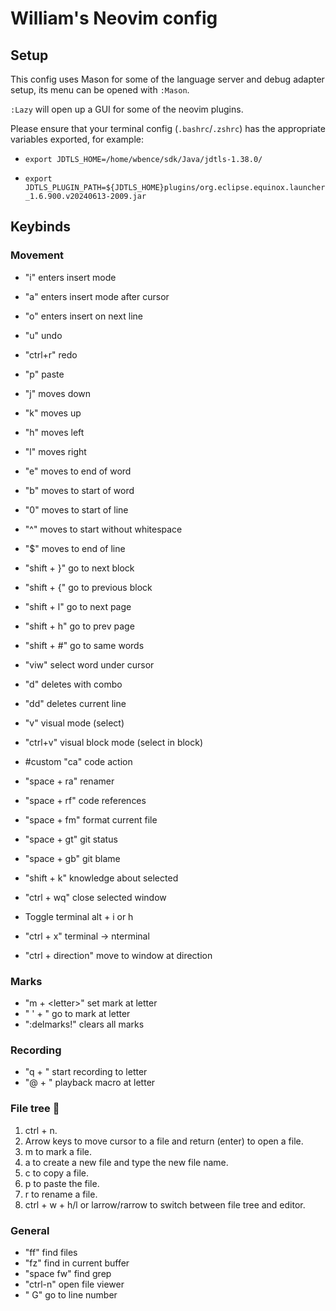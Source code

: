 # William's Neovim config
## Setup
This config uses Mason for some of the language server and debug adapter setup, its menu can be opened with `:Mason`.

`:Lazy` will open up a GUI for some of the neovim plugins.

Please ensure that your terminal config (`.bashrc`/`.zshrc`) has the appropriate variables exported, for example:
- `export JDTLS_HOME=/home/wbence/sdk/Java/jdtls-1.38.0/`

- `export JDTLS_PLUGIN_PATH=${JDTLS_HOME}plugins/org.eclipse.equinox.launcher_1.6.900.v20240613-2009.jar`

## Keybinds
### Movement
- "i" enters insert mode
- "a" enters insert mode after cursor
- "o" enters insert on next line

- "u" undo
- "ctrl+r" redo
- "p" paste

- "j" moves down
- "k" moves up
- "h" moves left
- "l" moves right

- "e" moves to end of word
- "b" moves to start of word

- "0" moves to start of line
- "^" moves to start without whitespace
- "$" moves to end of line

- "shift + }" go to next block
- "shift + {" go to previous block
- "shift + l" go to next page
- "shift + h" go to prev page

- "shift + #" go to same words
- "viw" select word under cursor 

- "d" deletes with combo
- "dd" deletes current line

- "v" visual mode (select)
- "ctrl+v" visual block mode (select in block)

- #custom "ca" code action
- "space + ra" renamer
- "space + rf" code references
- "space + fm" format current file
- "space + gt" git status
- "space + gb" git blame
- "shift + k" knowledge about selected

- "ctrl + wq" close selected window

- Toggle terminal alt + i or h
- "ctrl + x" terminal -> nterminal
- "ctrl + direction" move to window at direction

### Marks
- "m + <letter\>" set mark at letter
- " ' + <letter/>" go to mark at letter 
- ":delmarks!" clears all marks

### Recording
- "q + <letter/>" start recording to letter
- "@ + <letter/>" playback macro at letter

### File tree 🌳
1. ctrl + n.
2. Arrow keys to move cursor to a file and return (enter) to open a file.
3. m to mark a file.
4. a to create a new file and type the new file name.
5. c to copy a file.
6. p to paste the file.
7. r to rename a file.
8. ctrl + w + h/l or larrow/rarrow to switch between file tree and editor.

### General
- "ff" find files
- "fz" find in current buffer
- "space fw" find grep
- "ctrl-n" open file viewer
- "<line number/> G" go to line number
